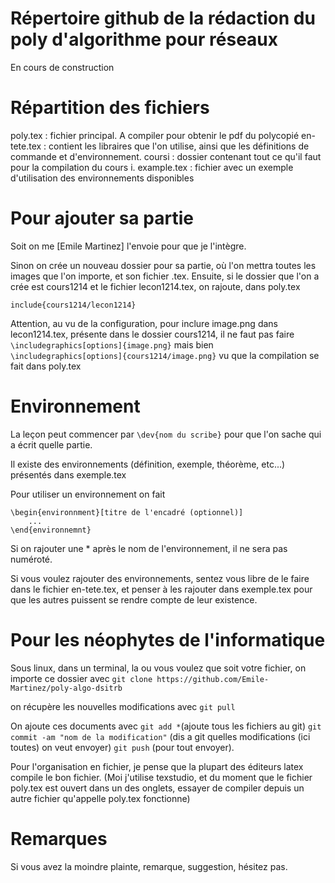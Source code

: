 # Répertoire github de la rédaction du poly d'algorithme pour réseaux

En cours de construction

# Répartition des fichiers

poly.tex : fichier principal. A compiler pour obtenir le pdf du polycopié
en-tete.tex : contient les libraires que l'on utilise, ainsi que les définitions de commande et d'environnement.
coursi : dossier contenant tout ce qu'il faut pour la compilation du cours i.
example.tex : fichier avec un exemple d'utilisation des environnements disponibles

# Pour ajouter sa partie

Soit on me [Emile Martinez] l'envoie pour que je l'intègre.

Sinon on crée un nouveau dossier pour sa partie, où l'on mettra toutes les images que l'on importe, et son fichier .tex. Ensuite, si le dossier que l'on a crée est cours1214 et le fichier lecon1214.tex, on rajoute, dans poly.tex

`include{cours1214/lecon1214}`

Attention, au vu de la configuration, pour inclure image.png dans lecon1214.tex, présente dans le dossier cours1214, il ne faut pas faire `\includegraphics[options]{image.png}` mais bien `\includegraphics[options]{cours1214/image.png}` vu que la compilation se fait dans poly.tex

# Environnement

La leçon peut commencer par `\dev{nom du scribe}` pour que l'on sache qui a écrit quelle partie.

Il existe des environnements (définition, exemple, théorème, etc...) présentés dans exemple.tex

Pour utiliser un environnement on fait
```
\begin{environnment}[titre de l'encadré (optionnel)]
	...
\end{environnemnt}
```
Si on rajouter une * après le nom de l'environnement, il ne sera pas numéroté.

Si vous voulez rajouter des environnements, sentez vous libre de le faire dans le fichier en-tete.tex, et penser à les rajouter dans exemple.tex pour que les autres puissent se rendre compte de leur existence.

# Pour les néophytes de l'informatique

Sous linux, dans un terminal, la ou vous voulez que soit votre fichier, on importe ce dossier avec 
`git clone https://github.com/Emile-Martinez/poly-algo-dsitrb`

on récupère les nouvelles modifications avec `git pull`

On ajoute ces documents avec
`git add *`(ajoute tous les fichiers au git)
`git commit -am "nom de la modification"` (dis a git quelles modifications (ici toutes) on veut envoyer)
`git push` (pour tout envoyer).

Pour l'organisation en fichier, je pense que la plupart des éditeurs latex compile le bon fichier. (Moi j'utilise texstudio, et du moment que le fichier poly.tex est ouvert dans un des onglets, essayer de compiler depuis un autre fichier qu'appelle poly.tex fonctionne)

# Remarques

Si vous avez la moindre plainte, remarque, suggestion, hésitez pas.

